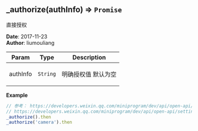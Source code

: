 ## \_authorize(authInfo) ⇒ <code>Promise</code>
<p>直接授权</p>

**Date**: 2017-11-23  
**Author**: liumouliang  

| Param | Type | Description |
| --- | --- | --- |
| authInfo | <code>String</code> | <p>明确授权值 默认为空</p> |

**Example**  
```javascript
// 参考： https://developers.weixin.qq.com/miniprogram/dev/api/open-api/authorize/wx.authorize.html// https://developers.weixin.qq.com/miniprogram/dev/api/open-api/setting/wx.openSetting.html_authorize().then_authorize('camera').then
```
